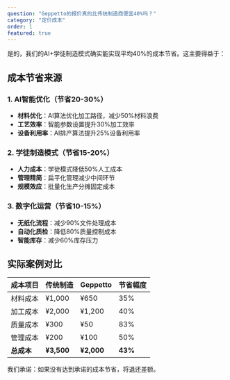 ```yaml
---
question: "Geppetto的报价真的比传统制造商便宜40%吗？"
category: "定价成本"
order: 1
featured: true
---
```


是的，我们的AI+学徒制造模式确实能实现平均40%的成本节省。这主要得益于：

## 成本节省来源

### 1. AI智能优化（节省20-30%）
- **材料优化**：AI算法优化加工路径，减少50%材料浪费
- **工艺效率**：智能参数设置提升30%加工效率
- **设备利用率**：AI排产算法提升25%设备利用率

### 2. 学徒制造模式（节省15-20%）
- **人力成本**：学徒模式降低50%人工成本
- **管理精简**：扁平化管理减少中间环节
- **规模效应**：批量化生产分摊固定成本

### 3. 数字化运营（节省10-15%）
- **无纸化流程**：减少90%文件处理成本
- **自动化质检**：降低80%质量控制成本
- **智能库存**：减少60%库存压力

## 实际案例对比

| 成本项目 | 传统制造 | Geppetto | 节省幅度 |
|---------|----------|----------|----------|
| 材料成本 | ¥1,000 | ¥650 | 35% |
| 加工成本 | ¥2,000 | ¥1,200 | 40% |
| 质量成本 | ¥300 | ¥50 | 83% |
| 管理成本 | ¥200 | ¥100 | 50% |
| **总成本** | **¥3,500** | **¥2,000** | **43%** |

我们承诺：如果没有达到承诺的成本节省，将退还差额。